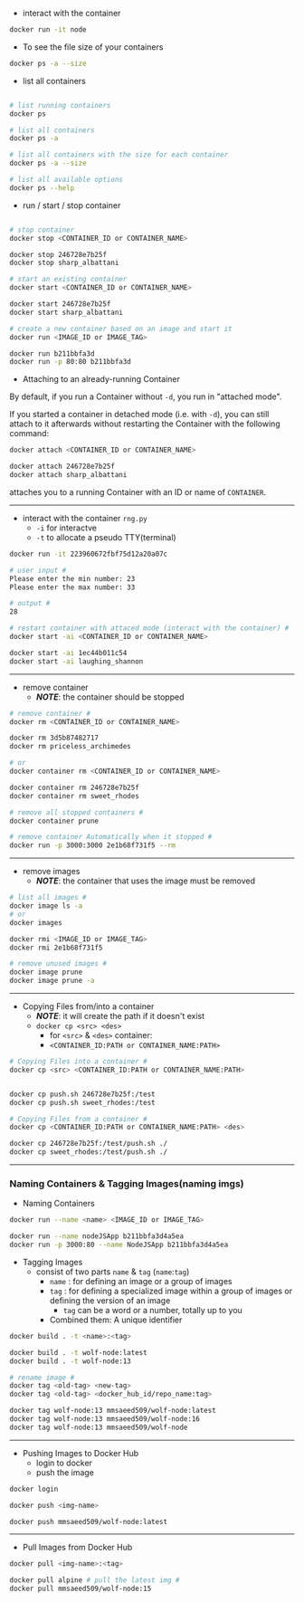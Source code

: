 - interact with the container

```bash
docker run -it node
```
- To see the file size of your containers

```bash
docker ps -a --size
```
- list all containers

```bash

# list running containers
docker ps

# list all containers
docker ps -a

# list all containers with the size for each container
docker ps -a --size

# list all available options
docker ps --help

```
- run / start / stop container

```bash

# stop container
docker stop <CONTAINER_ID or CONTAINER_NAME>

docker stop 246728e7b25f
docker stop sharp_albattani

# start an existing container
docker start <CONTAINER_ID or CONTAINER_NAME>

docker start 246728e7b25f
docker start sharp_albattani

# create a new container based on an image and start it
docker run <IMAGE_ID or IMAGE_TAG>

docker run b211bbfa3d
docker run -p 80:80 b211bbfa3d

```
- Attaching to an already-running Container

By default, if you run a Container without `-d`, you run in "attached mode".

If you started a container in detached mode (i.e. with `-d`), you can still attach to it afterwards without restarting the Container with the following command:

```bash
docker attach <CONTAINER_ID or CONTAINER_NAME>

docker attach 246728e7b25f
docker attach sharp_albattani
```
attaches you to a running Container with an ID or name of `CONTAINER`.

___

- interact with the container `rng.py`
  - `-i` for interactve
  - `-t` to allocate a pseudo TTY(terminal)

```bash
docker run -it 223960672fbf75d12a20a07c

# user input #
Please enter the min number: 23
Please enter the max number: 33

# output #
28

# restart container with attaced mode (interact with the container) #
docker start -ai <CONTAINER_ID or CONTAINER_NAME>

docker start -ai 1ec44b011c54
docker start -ai laughing_shannon
```
___

- remove container
  - ***NOTE***: the container should be stopped
  
```bash
# remove container #
docker rm <CONTAINER_ID or CONTAINER_NAME>

docker rm 3d5b87482717
docker rm priceless_archimedes

# or
docker container rm <CONTAINER_ID or CONTAINER_NAME>

docker container rm 246728e7b25f
docker container rm sweet_rhodes

# remove all stopped containers #
docker container prune

# remove container Automatically when it stopped #
docker run -p 3000:3000 2e1b68f731f5 --rm
```
___

- remove images
  - ***NOTE***: the container that uses the image must be removed

```bash
# list all images #
docker image ls -a
# or
docker images

docker rmi <IMAGE_ID or IMAGE_TAG>
docker rmi 2e1b68f731f5

# remove unused images #
docker image prune
docker image prune -a
```
___

- Copying Files from/into a container
  - ***NOTE***: it will create the path if it doesn't exist
  - `docker cp <src> <des>`
    - for `<src>` & `<des>` container:
    - `<CONTAINER_ID:PATH or CONTAINER_NAME:PATH>`
  
```bash
# Copying Files into a container #
docker cp <src> <CONTAINER_ID:PATH or CONTAINER_NAME:PATH>


docker cp push.sh 246728e7b25f:/test
docker cp push.sh sweet_rhodes:/test

# Copying Files from a container #
docker cp <CONTAINER_ID:PATH or CONTAINER_NAME:PATH> <des>

docker cp 246728e7b25f:/test/push.sh ./
docker cp sweet_rhodes:/test/push.sh ./
```
___

### Naming Containers & Tagging Images(naming imgs)

- Naming Containers

```bash
docker run --name <name> <IMAGE_ID or IMAGE_TAG>

docker run --name nodeJSApp b211bbfa3d4a5ea
docker run -p 3000:80 --name NodeJSApp b211bbfa3d4a5ea

```
- Tagging Images
  - consist of two parts `name` & `tag` (`name`:`tag`)
    - `name` : for defining an image or a group of images
    - `tag`  : for defining a specialized image within a group of images or defining the version of an image
      - `tag` can be a word or a number, totally up to you
    - Combined them: A unique identifier

```bash
docker build . -t <name>:<tag>

docker build . -t wolf-node:latest
docker build . -t wolf-node:13

# rename image #
docker tag <old-tag> <new-tag>
docker tag <old-tag> <docker_hub_id/repo_name:tag>

docker tag wolf-node:13 mmsaeed509/wolf-node:latest
docker tag wolf-node:13 mmsaeed509/wolf-node:16
docker tag wolf-node:13 mmsaeed509/wolf-node
```
___

- Pushing Images to Docker Hub
  - login to docker
  - push the image

```bash
docker login

docker push <img-name>

docker push mmsaeed509/wolf-node:latest
```
___

- Pull Images from Docker Hub

```bash
docker pull <img-name>:<tag>

docker pull alpine # pull the latest img #
docker pull mmsaeed509/wolf-node:15
```